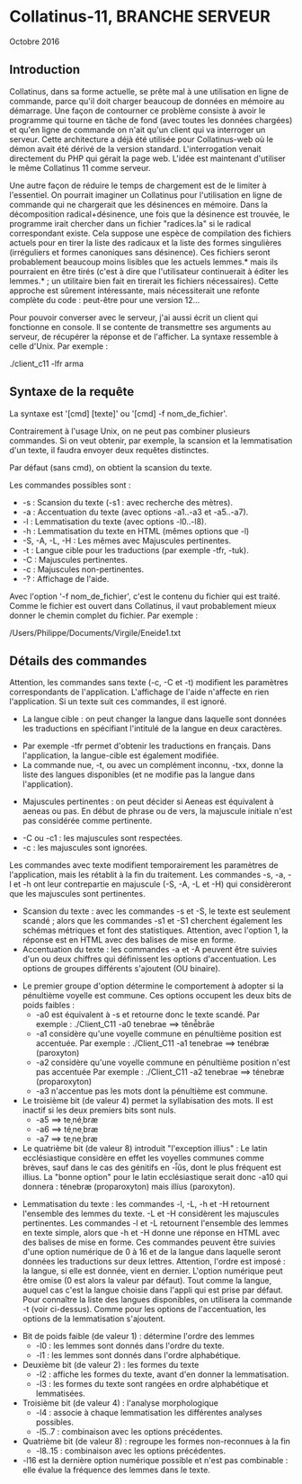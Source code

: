 # Collatinus-11, BRANCHE SERVEUR

Octobre 2016

## Introduction

Collatinus, dans sa forme actuelle, se prête mal à une utilisation en ligne de commande,
parce qu'il doit charger beaucoup de données en mémoire au démarrage.
Une façon de contourner ce problème consiste à avoir le programme qui tourne
en tâche de fond (avec toutes les données chargées) et qu'en ligne de commande
on n'ait qu'un client qui va interroger un serveur. Cette architecture a déjà été
utilisée pour Collatinus-web où le démon avait été dérivé de la version standard.
L'interrogation venait directement du PHP qui gérait la page web.
L'idée est maintenant d'utiliser le même Collatinus 11 comme serveur.

Une autre façon de réduire le temps de chargement est de le limiter à l'essentiel.
On pourrait imaginer un Collatinus pour l'utilisation en ligne de commande
qui ne chargerait que les désinences en mémoire. Dans la décomposition radical+désinence,
une fois que la désinence est trouvée, le programme irait chercher dans un fichier
"radices.la" si le radical correspondant existe. Cela suppose une espèce de compilation
des fichiers actuels pour en tirer la liste des radicaux et la liste des formes 
singulières (irréguliers et formes canoniques sans désinence). Ces fichiers
seront probablement beaucoup moins lisibles que les actuels lemmes.*
mais ils pourraient en être tirés (c'est à dire que l'utilisateur continuerait
à éditer les lemmes.* ; un utilitaire bien fait en tirerait les fichiers nécessaires).
Cette approche est sûrement intéressante, mais nécessiterait une refonte
complète du code : peut-être pour une version 12…

Pour pouvoir converser avec le serveur, j'ai aussi écrit un client qui 
fonctionne en console. Il se contente de transmettre ses arguments
au serveur, de récupérer la réponse et de l'afficher.
La syntaxe ressemble à celle d'Unix. Par exemple :

./client_c11 -lfr arma

## Syntaxe de la requête

La syntaxe est '[cmd] [texte]' ou '[cmd] -f nom_de_fichier'. 

Contrairement à l'usage Unix, on ne peut pas combiner plusieurs commandes.
Si on veut obtenir, par exemple, la scansion et la lemmatisation d'un texte,
il faudra envoyer deux requêtes distinctes.

Par défaut (sans cmd), on obtient la scansion du texte.

Les commandes possibles sont : 
- -s : Scansion du texte (-s1 : avec recherche des mètres).
- -a : Accentuation du texte (avec options -a1..-a3 et -a5..-a7).
- -l : Lemmatisation du texte (avec options -l0..-l8).
- -h : Lemmatisation du texte en HTML (mêmes options que -l)
- -S, -A, -L, -H : Les mêmes avec Majuscules pertinentes.
- -t : Langue cible pour les traductions (par exemple -tfr, -tuk).
- -C : Majuscules pertinentes.
- -c : Majuscules non-pertinentes.
- -? : Affichage de l'aide.

Avec l'option '-f nom_de_fichier', c'est le contenu du fichier qui est traité.
Comme le fichier est ouvert dans Collatinus, il vaut probablement mieux
donner le chemin complet du fichier. Par exemple :

/Users/Philippe/Documents/Virgile/Eneide1.txt

## Détails des commandes

Attention, les commandes sans texte (-c, -C et -t) modifient les paramètres
correspondants de l'application. L'affichage de l'aide n'affecte en rien l'application.
Si un texte suit ces commandes, il est ignoré.
- La langue cible : on peut changer la langue dans laquelle sont données les traductions
en spécifiant l'intitulé de la langue en deux caractères.
 * Par exemple -tfr permet d'obtenir les traductions en français.
Dans l'application, la langue-cible est également modifiée.
 * La commande nue, -t, ou avec un complément inconnu, -txx, donne la liste
des langues disponibles (et ne modifie pas la langue dans l'application).
- Majuscules pertinentes : on peut décider si Aeneas est équivalent à aeneas ou pas.
En début de phrase ou de vers, la majuscule initiale n'est pas considérée
comme pertinente.
 * -C ou -c1 : les majuscules sont respectées.
 * -c : les majuscules sont ignorées.

Les commandes avec texte modifient temporairement les paramètres de l'application,
mais les rétablit à la fin du traitement.
Les commandes -s, -a, -l et -h ont leur contrepartie en majuscule (-S, -A, -L et -H) 
qui considèreront que les majuscules sont pertinentes.
- Scansion du texte : avec les commandes -s et -S, le texte est seulement scandé ; 
alors que les commandes -s1 et -S1 cherchent également les schémas métriques 
et font des statistiques. 
Attention, avec l'option 1, la réponse est en HTML avec des balises de mise en forme.
- Accentuation du texte : les commandes -a et -A peuvent être suivies d'un ou deux 
chiffres qui définissent les options d'accentuation. 
Les options de groupes différents s'ajoutent (OU binaire).
 * Le premier groupe d'option détermine le comportement à adopter si la pénultième
voyelle est commune. Ces options occupent les deux bits de poids faibles :
     * -a0 est équivalent à -s et retourne donc le texte scandé. 
Par exemple : ./Client_C11 -a0 tenebrae ==> tĕnē̆brāe
     * -a1 considère qu'une voyelle commune en pénultième position est accentuée.
Par exemple : ./Client_C11 -a1 tenebrae ==> tenébræ (paroxyton)
     * -a2 considère qu'une voyelle commune en pénultième position n'est pas accentuée
Par exemple : ./Client_C11 -a2 tenebrae ==> ténebræ (proparoxyton)
     * -a3 n'accentue pas les mots dont la pénultième est commune.
 * Le troisième bit (de valeur 4) permet la syllabisation des mots. 
Il est inactif si les deux premiers bits sont nuls.
     * -a5 ==> teˌnéˌbræ
     * -a6 ==> téˌneˌbræ
     * -a7 ==> teˌneˌbræ
 * Le quatrième bit (de valeur 8) introduit "l'exception illius" :
Le latin ecclésiastique considère en effet les voyelles communes comme brèves, 
sauf dans le cas des génitifs en -ī̆ŭs, dont le plus fréquent est illius. 
La "bonne option" pour le latin ecclésiastique serait donc -a10 qui donnera :
ténebræ (proparoxyton) mais illíus (paroxyton).
- Lemmatisation du texte : les commandes -l, -L, -h et -H retournent l'ensemble des 
lemmes du texte. -L et -H considèrent les majuscules pertinentes. 
Les commandes -l et -L retournent l'ensemble des lemmes en texte simple,
alors que -h et -H donne une réponse en HTML avec des balises de mise en forme.
Ces commandes peuvent être suivies d'une option numérique de 0 à 16 et 
de la langue dans laquelle seront données les traductions sur deux lettres.
Attention, l'ordre est imposé : la langue, si elle est donnée, vient en dernier.
L'option numérique peut être omise (0 est alors la valeur par défaut).
Tout comme la langue, auquel cas c'est la langue choisie dans l'appli qui
est prise par défaut. Pour connaître la liste des langues disponibles,
on utilisera la commande -t (voir ci-dessus).
Comme pour les options de l'accentuation, les options de la lemmatisation s'ajoutent.
 * Bit de poids faible (de valeur 1) : détermine l'ordre des lemmes
     * -l0 : les lemmes sont donnés dans l'ordre du texte.
     * -l1 : les lemmes sont donnés dans l'ordre alphabétique.
 * Deuxième bit (de valeur 2) : les formes du texte
     * -l2 : affiche les formes du texte, avant d'en donner la lemmatisation.
     * -l3 : les formes du texte sont rangées en ordre alphabétique et lemmatisées.
 * Troisième bit (de valeur 4) : l'analyse morphologique
     * -l4 : associe à chaque lemmatisation les différentes analyses possibles.
     * -l5..7 : combinaison avec les options précédentes.
 * Quatrième bit (de valeur 8) : regroupe les formes non-reconnues à la fin
     * -l8..15 : combinaison avec les options précédentes.
 * -l16 est la dernière option numérique possible et n'est pas combinable : 
elle évalue la fréquence des lemmes dans le texte.

